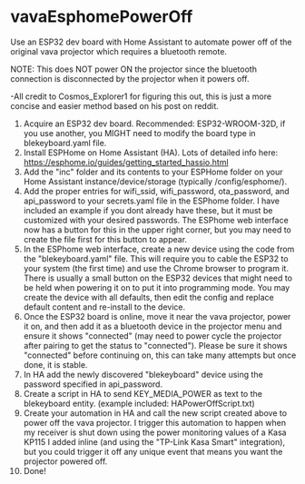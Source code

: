 # vavaEsphomePowerOff
Use an ESP32 dev board with Home Assistant to automate power off of the original vava projector which requires a bluetooth remote.
  
  NOTE: This does NOT power ON the projector since the bluetooth connection is disconnected by the projector when it powers off.
  
  -All credit to Cosmos_Explorer1 for figuring this out, this is just a more concise and easier method based on his post on reddit.

1. Acquire an ESP32 dev board.  Recommended: ESP32-WROOM-32D, if you use another, you MIGHT need to modify the board type in blekeyboard.yaml file.
2. Install ESPHome on Home Assistant (HA).  Lots of detailed info here: https://esphome.io/guides/getting_started_hassio.html
3. Add the "inc" folder and its contents to your ESPHome folder on your Home Assistant instance/device/storage (typically /config/esphome/).
4. Add the proper entries for wifi_ssid, wifi_password, ota_password, and api_password to your secrets.yaml file in the ESPhome folder.  I have included an example if you dont already have these, but it must be customized with your desired passwords.  The ESPhome web interface now has a button for this in the upper right corner, but you may need to create the file first for this button to appear.
5. In the ESPhome web interface, create a new device using the code from the "blekeyboard.yaml" file.  This will require you to cable the ESP32 to your system (the first time) and use the Chrome browser to program it.  There is usually a small button on the ESP32 devices that might need to be held when powering it on to put it into programming mode.  You may create the device with all defaults, then edit the config and replace default content and re-install to the device.
6. Once the ESP32 board is online, move it near the vava projector, power it on, and then add it as a bluetooth device in the projector menu and ensure it shows "connected" (may need to power cycle the projector after pairing to get the status to "connected").  Please be sure it shows "connected" before continuing on, this can take many attempts but once done, it is stable.
7. In HA add the newly discovered "blekeyboard" device using the password specified in api_password.
8. Create a script in HA to send KEY_MEDIA_POWER as text to the blekeyboard entity. (example included: HAPowerOffScript.txt)
9. Create your automation in HA and call the new script created above to power off the vava projector.  I trigger this automation to happen when my receiver is shut down using the power monitoring values of a Kasa KP115 I added inline (and using the "TP-Link Kasa Smart" integration), but you could trigger it off any unique event that means you want the projector powered off.
10. Done!
